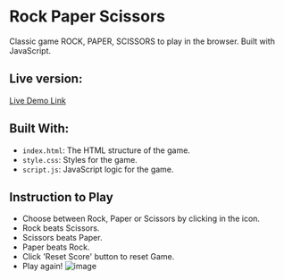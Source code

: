 # Rock Paper Scissors

Classic game ROCK, PAPER, SCISSORS to play in the browser. Built with JavaScript.

## Live version:
[Live Demo Link](https://game-rps-javascript.netlify.app/)
## Built With:
- `index.html`: The HTML structure of the game.
- `style.css`: Styles for the game.
- `script.js`: JavaScript logic for the game.
## Instruction to Play

- Choose between Rock, Paper or Scissors by clicking in the icon.
- Rock beats Scissors.
- Scissors beats Paper.
- Paper beats Rock.
- Click 'Reset Score' button to reset Game.
- Play again!
![image](https://github.com/user-attachments/assets/5a5c0be7-1e79-46ee-8b2a-c882747aeaac)
